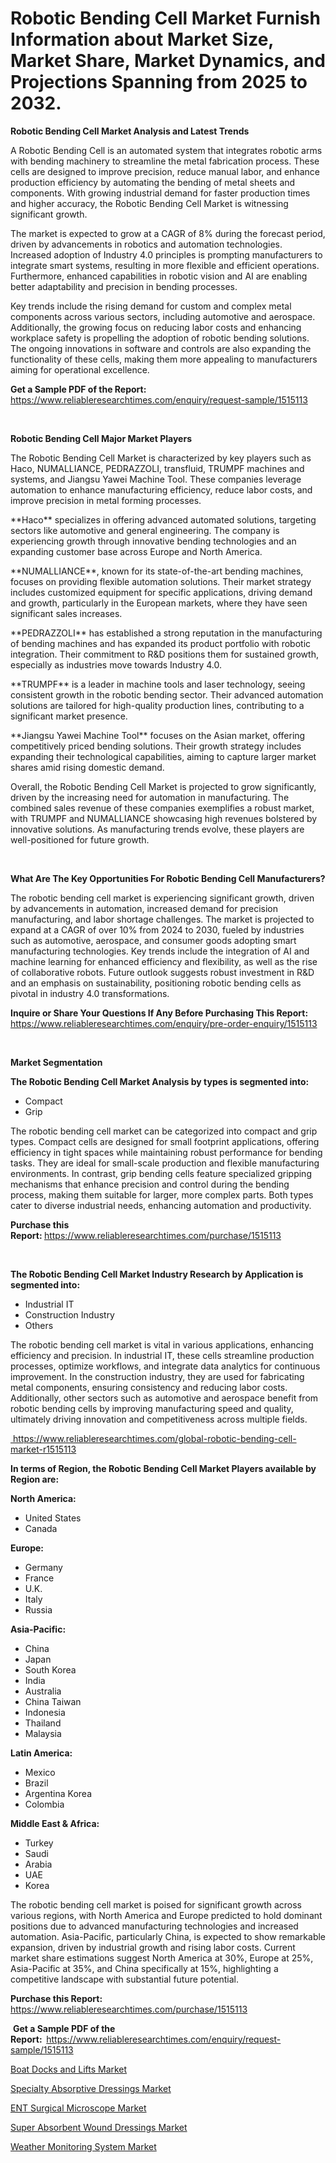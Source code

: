 <p><h1>Robotic Bending Cell Market Furnish Information about Market Size, Market Share, Market Dynamics, and Projections Spanning from 2025 to 2032.</h1></p><p><strong>Robotic Bending Cell Market Analysis and Latest Trends</strong></p>
<p><p>A Robotic Bending Cell is an automated system that integrates robotic arms with bending machinery to streamline the metal fabrication process. These cells are designed to improve precision, reduce manual labor, and enhance production efficiency by automating the bending of metal sheets and components. With growing industrial demand for faster production times and higher accuracy, the Robotic Bending Cell Market is witnessing significant growth.</p><p>The market is expected to grow at a CAGR of 8% during the forecast period, driven by advancements in robotics and automation technologies. Increased adoption of Industry 4.0 principles is prompting manufacturers to integrate smart systems, resulting in more flexible and efficient operations. Furthermore, enhanced capabilities in robotic vision and AI are enabling better adaptability and precision in bending processes.</p><p>Key trends include the rising demand for custom and complex metal components across various sectors, including automotive and aerospace. Additionally, the growing focus on reducing labor costs and enhancing workplace safety is propelling the adoption of robotic bending solutions. The ongoing innovations in software and controls are also expanding the functionality of these cells, making them more appealing to manufacturers aiming for operational excellence.</p></p>
<p><strong>Get a Sample PDF of the Report:&nbsp;</strong> <a href="https://www.reliableresearchtimes.com/enquiry/request-sample/1515113?utm_campaign=3002&utm_medium=2&utm_source=Github&utm_content=ia&utm_term=10042025&utm_id=robotic-bending-cell">https://www.reliableresearchtimes.com/enquiry/request-sample/1515113</a></p>
<p>&nbsp;</p>
<p><strong>Robotic Bending Cell Major Market Players</strong></p>
<p><p>The Robotic Bending Cell Market is characterized by key players such as Haco, NUMALLIANCE, PEDRAZZOLI, transfluid, TRUMPF machines and systems, and Jiangsu Yawei Machine Tool. These companies leverage automation to enhance manufacturing efficiency, reduce labor costs, and improve precision in metal forming processes. </p><p>**Haco** specializes in offering advanced automated solutions, targeting sectors like automotive and general engineering. The company is experiencing growth through innovative bending technologies and an expanding customer base across Europe and North America. </p><p>**NUMALLIANCE**, known for its state-of-the-art bending machines, focuses on providing flexible automation solutions. Their market strategy includes customized equipment for specific applications, driving demand and growth, particularly in the European markets, where they have seen significant sales increases.</p><p>**PEDRAZZOLI** has established a strong reputation in the manufacturing of bending machines and has expanded its product portfolio with robotic integration. Their commitment to R&D positions them for sustained growth, especially as industries move towards Industry 4.0.</p><p>**TRUMPF** is a leader in machine tools and laser technology, seeing consistent growth in the robotic bending sector. Their advanced automation solutions are tailored for high-quality production lines, contributing to a significant market presence.</p><p>**Jiangsu Yawei Machine Tool** focuses on the Asian market, offering competitively priced bending solutions. Their growth strategy includes expanding their technological capabilities, aiming to capture larger market shares amid rising domestic demand.</p><p>Overall, the Robotic Bending Cell Market is projected to grow significantly, driven by the increasing need for automation in manufacturing. The combined sales revenue of these companies exemplifies a robust market, with TRUMPF and NUMALLIANCE showcasing high revenues bolstered by innovative solutions. As manufacturing trends evolve, these players are well-positioned for future growth.</p></p>
<p>&nbsp;</p>
<p><strong>What Are The Key Opportunities For Robotic Bending Cell Manufacturers?</strong></p>
<p><p>The robotic bending cell market is experiencing significant growth, driven by advancements in automation, increased demand for precision manufacturing, and labor shortage challenges. The market is projected to expand at a CAGR of over 10% from 2024 to 2030, fueled by industries such as automotive, aerospace, and consumer goods adopting smart manufacturing technologies. Key trends include the integration of AI and machine learning for enhanced efficiency and flexibility, as well as the rise of collaborative robots. Future outlook suggests robust investment in R&D and an emphasis on sustainability, positioning robotic bending cells as pivotal in industry 4.0 transformations.</p></p>
<p><strong>Inquire or Share Your Questions If Any Before Purchasing This Report:</strong> <a href="https://www.reliableresearchtimes.com/enquiry/pre-order-enquiry/1515113?utm_campaign=3002&utm_medium=2&utm_source=Github&utm_content=ia&utm_term=10042025&utm_id=robotic-bending-cell">https://www.reliableresearchtimes.com/enquiry/pre-order-enquiry/1515113</a></p>
<p>&nbsp;</p>
<p><strong>Market Segmentation</strong></p>
<p><strong>The Robotic Bending Cell Market Analysis by types is segmented into:</strong></p>
<p><ul><li>Compact</li><li>Grip</li></ul></p>
<p><p>The robotic bending cell market can be categorized into compact and grip types. Compact cells are designed for small footprint applications, offering efficiency in tight spaces while maintaining robust performance for bending tasks. They are ideal for small-scale production and flexible manufacturing environments. In contrast, grip bending cells feature specialized gripping mechanisms that enhance precision and control during the bending process, making them suitable for larger, more complex parts. Both types cater to diverse industrial needs, enhancing automation and productivity.</p></p>
<p><strong>Purchase this Report:&nbsp;</strong><a href="https://www.reliableresearchtimes.com/purchase/1515113?utm_campaign=3002&utm_medium=2&utm_source=Github&utm_content=ia&utm_term=10042025&utm_id=robotic-bending-cell">https://www.reliableresearchtimes.com/purchase/1515113</a></p>
<p>&nbsp;</p>
<p><strong>The Robotic Bending Cell Market Industry Research by Application is segmented into:</strong></p>
<p><ul><li>Industrial IT</li><li>Construction Industry</li><li>Others</li></ul></p>
<p><p>The robotic bending cell market is vital in various applications, enhancing efficiency and precision. In industrial IT, these cells streamline production processes, optimize workflows, and integrate data analytics for continuous improvement. In the construction industry, they are used for fabricating metal components, ensuring consistency and reducing labor costs. Additionally, other sectors such as automotive and aerospace benefit from robotic bending cells by improving manufacturing speed and quality, ultimately driving innovation and competitiveness across multiple fields.</p></p>
<p><a href="https://www.reliableresearchtimes.com/global-robotic-bending-cell-market-r1515113?utm_campaign=3002&utm_medium=2&utm_source=Github&utm_content=ia&utm_term=10042025&utm_id=robotic-bending-cell">&nbsp;https://www.reliableresearchtimes.com/global-robotic-bending-cell-market-r1515113</a></p>
<p><strong>In terms of Region, the Robotic Bending Cell Market Players available by Region are:</strong></p>
<p>
    <p> <strong> North America: </strong>
        <ul>
            <li>United States</li>
            <li>Canada</li>
        </ul>
        </p> 
    <p> <strong> Europe: </strong>
        <ul>
            <li>Germany</li>
            <li>France</li>
            <li>U.K.</li>
            <li>Italy</li>
            <li>Russia</li>
        </ul>
        </p> 
    <p> <strong> Asia-Pacific: </strong>
        <ul>
            <li>China</li>
            <li>Japan</li>
            <li>South Korea</li>
            <li>India</li>
            <li>Australia</li>
            <li>China Taiwan</li>
            <li>Indonesia</li>
            <li>Thailand</li>
            <li>Malaysia</li>
        </ul>
        </p> 
    <p> <strong> Latin America: </strong>
        <ul>
            <li>Mexico</li>
            <li>Brazil</li>
            <li>Argentina Korea</li>
            <li>Colombia</li>
        </ul>
        </p> 
    <p> <strong> Middle East & Africa: </strong>
        <ul>
            <li>Turkey</li>
            <li>Saudi</li>
            <li>Arabia</li>
            <li>UAE</li>
            <li>Korea</li>
        </ul>
    </p>
    </p>
<p><p>The robotic bending cell market is poised for significant growth across various regions, with North America and Europe predicted to hold dominant positions due to advanced manufacturing technologies and increased automation. Asia-Pacific, particularly China, is expected to show remarkable expansion, driven by industrial growth and rising labor costs. Current market share estimations suggest North America at 30%, Europe at 25%, Asia-Pacific at 35%, and China specifically at 15%, highlighting a competitive landscape with substantial future potential.</p></p>
<p><strong>Purchase this Report: </strong><a href="https://www.reliableresearchtimes.com/purchase/1515113?utm_campaign=3002&utm_medium=2&utm_source=Github&utm_content=ia&utm_term=10042025&utm_id=robotic-bending-cell">https://www.reliableresearchtimes.com/purchase/1515113</a></p>
<p>&nbsp;<strong>Get a Sample PDF of the Report:&nbsp;&nbsp;</strong><a href="https://www.reliableresearchtimes.com/enquiry/request-sample/1515113?utm_campaign=3002&utm_medium=2&utm_source=Github&utm_content=ia&utm_term=10042025&utm_id=robotic-bending-cell">https://www.reliableresearchtimes.com/enquiry/request-sample/1515113</a></p>
<p><strong></strong></p>
<p><p><a href="https://github.com/kimanyuzuga/Market-Research-Report-List-1/blob/main/boat-docks-and-lifts-market.md?utm_campaign=3002&utm_medium=2&utm_source=Github&utm_content=ia&utm_term=10042025&utm_id=robotic-bending-cell">Boat Docks and Lifts Market</a></p><p><a href="https://www.linkedin.com/pulse/specialty-absorptive-dressings-market-revolution-2025-2032-3m6ue?utm_campaign=3002&utm_medium=2&utm_source=Github&utm_content=ia&utm_term=10042025&utm_id=robotic-bending-cell">Specialty Absorptive Dressings Market</a></p><p><a href="https://www.linkedin.com/pulse/ent-surgical-microscope-market-size-forecast-2025-2032-p1vle?utm_campaign=3002&utm_medium=2&utm_source=Github&utm_content=ia&utm_term=10042025&utm_id=robotic-bending-cell">ENT Surgical Microscope Market</a></p><p><a href="https://www.linkedin.com/pulse/super-absorbent-wound-dressings-market-surge-78-cagr-growth-2032-gkcee?utm_campaign=3002&utm_medium=2&utm_source=Github&utm_content=ia&utm_term=10042025&utm_id=robotic-bending-cell">Super Absorbent Wound Dressings Market</a></p><p><a href="https://github.com/lalkobrinarb/Market-Research-Report-List-1/blob/main/weather-monitoring-system-market.md?utm_campaign=3002&utm_medium=2&utm_source=Github&utm_content=ia&utm_term=10042025&utm_id=robotic-bending-cell">Weather Monitoring System Market</a></p></p>